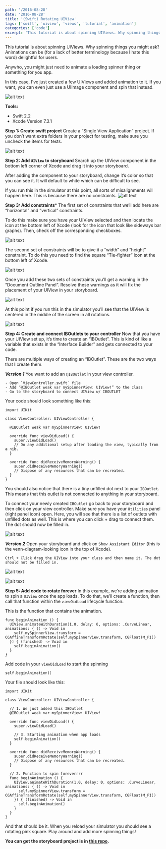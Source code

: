 ```yaml
---
path: '/2016-08-28'
date: '2016-08-28'
title: '(Swift) Rotating UIView'
tags: ['swift', 'uiview', 'views', 'tutorial', 'animation']
categories: ['code']
excerpt: 'This tutorial is about spinning UIViews. Why spinning things you might ask?'
---
```


This tutorial is about spinning UIViews. Why spinning things you might ask? Animations can be (for a lack of better terminology because I hate this word) delightful for users.

Anywho, you might just need to animate a loading spinner thing or something for you app.

In this case, I've just created a few UIViews and added animation to it. If you want, you can even just use a UIImage component and spin that instead.

![alt text](https://raw.githubusercontent.com/seimith/seimith.github.io/master/_assets/2016-08-28-assets/RotatingUIViewSmall.gif "Rotating UIViews")

**Tools:**

- Swift 2.2
- Xcode Version 7.3.1

**Step 1: Create swift project**
Create a “Single View Application” project. If you don’t want extra folders in your project for testing, make sure you uncheck the items for tests.

![alt text](https://raw.githubusercontent.com/seimith/seimith.github.io/master/_assets/2016-08-28-assets/img1.png "Creating a single page application")

**Step 2: Add `UIView` to storyboard**
Search up the UIView component in the bottom left corner of Xcode and drag it into your storyboard.

After adding the component to your storyboard, change it’s color so that you can see it. It will default to white which can be difficult to see.

If you run this in the simulator at this point, all sorts of misalignments will happen here. This is because there are no constraints.
![alt text](https://raw.githubusercontent.com/seimith/seimith.github.io/master/_assets/2016-08-28-assets/img2.png "Drag in a UIView")

**Step 3: Add constraints***
The first set of constraints that we’ll add here are “horizontal” and “vertical” constraints.

To do this make sure you have your UIView selected and then locate the icon at the bottom left of Xcode (look for the icon that look like sideways bar graphs). Then, check off the corresponding checkboxes.

![alt text](https://raw.githubusercontent.com/seimith/seimith.github.io/master/_assets/2016-08-28-assets/img3.png "Add aligning constraints to UIView")

The second set of constraints will be to give it a “width” and “height” constraint. To do this you need to find the square “Tie-fighter” icon at the bottom left of Xcode.

![alt text](https://raw.githubusercontent.com/seimith/seimith.github.io/master/_assets/2016-08-28-assets/img4.png "Add width and height constraints to UIView")

Once you add these two sets of constraints you’ll get a warning in the “Document Outline Panel”. Resolve these warnings as it will fix the placement of your UIView in your storyboard.

![alt text](https://raw.githubusercontent.com/seimith/seimith.github.io/master/_assets/2016-08-28-assets/img5.gif "Fix constraint warnings")

At this point if you run this in the simulator you’ll see that the UIView is centered in the middle of the screen in all rotations.

![alt text](https://raw.githubusercontent.com/seimith/seimith.github.io/master/_assets/2016-08-28-assets/img6.gif "Simulator of UIView in the middle of the device")

**Step 4: Create and connect IBOutlets to your controller**
Now that you have your UIView set up, it’s time to create an “IBOutlet”. This is kind of like a variable that exists in the “Interface Builder” and gets connected to your code.

There are multiple ways of creating an “IBOutlet”. These are the two ways that I create them.

***Version 1*** You want to add an `@IBOutlet` in your view controller.

```
- Open `ViewController.swift` file
- Add “@IBOutlet weak var mySpinnerView: UIView!” to the class
- Go to the storyboard to connect UIView w/ IBOUTLET
```

Your code should look something like this:

```
import UIKit

class ViewController: UIViewController {

  @IBOutlet weak var mySpinnerView: UIView!

  override func viewDidLoad() {
    super.viewDidLoad()
    // Do any additional setup after loading the view, typically from a nib.
  }

  override func didReceiveMemoryWarning() {
    super.didReceiveMemoryWarning()
    // Dispose of any resources that can be recreated.
  }
}
```

You should also notice that there is a tiny unfilled dot next to your `IBOutlet`. This means that this outlet is not connected to anything in your storyboard.

To connect your newly created `IBOutlet` go back to your storyboard and then click on your view controller. Make sure you have your `Utilities` panel (right panel icon) open. Here, you will see that there is a list of outlets with unfilled dots as well. This is where you can click + drag to connect them. The dot should now be filled in.

![alt text](https://raw.githubusercontent.com/seimith/seimith.github.io/master/_assets/2016-08-28-assets/img7.png "Connect IBOutlet from utilities panel")

***Version 2*** Open your storyboard and click on `Show Assistant Editor` (this is the venn-diagram-looking icon in the top of Xcode).

```
Ctrl + Click drag the UIView into your class and then name it. The dot should not be filled in.
```

![alt text](https://raw.githubusercontent.com/seimith/seimith.github.io/master/_assets/2016-08-28-assets/img8.png "Connect IBOutlet from your storyboard")

![alt text](https://raw.githubusercontent.com/seimith/seimith.github.io/master/_assets/2016-08-28-assets/img9.png "Connect IBOutlet from your storyboard")

**Step 5: Add code to rotate forever**
In this example, we’re adding animation to spin a `UIView` once the app loads. To do that, we’ll create a function, then call that function within the `viewDidLoad` lifecycle function.

This is the function that contains the animation.

```
func beginAnimation () {
  UIView.animateWithDuration(1.0, delay: 0, options: .CurveLinear, animations: { () -> Void in
    self.mySpinnerView.transform = CGAffineTransformRotate(self.mySpinnerView.transform, CGFloat(M_PI))
  }) { (finished) -> Void in
    self.beginAnimation()
  }
}
```

Add code in your `viewDidLoad` to start the spinning

```
self.beginAnimation()
```

Your file should look like this:

```
import UIKit

class ViewController: UIViewController {

  // 1. We just added this IBOutlet
  @IBOutlet weak var mySpinnerView: UIView!

  override func viewDidLoad() {
    super.viewDidLoad()

    // 3. Starting animation when app loads
    self.beginAnimation()
  }

  override func didReceiveMemoryWarning() {
    super.didReceiveMemoryWarning()
    // Dispose of any resources that can be recreated.
  }

  // 2. Function to spin foreverrrr
  func beginAnimation () {
    UIView.animateWithDuration(1.0, delay: 0, options: .CurveLinear, animations: { () -> Void in
      self.mySpinnerView.transform = CGAffineTransformRotate(self.mySpinnerView.transform, CGFloat(M_PI))
    }) { (finished) -> Void in
      self.beginAnimation()
    }
  }
}
```

And that should be it. When you reload your simulator you should see a rotating pink square. Play around and add more spinning things!

**You can get the storyboard project is in [this repo][link].**

[link]: https://github.com/seimith/SwiftRotatingUIView
